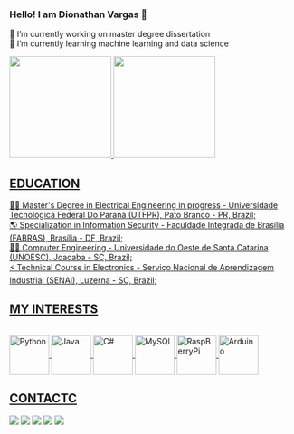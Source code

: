 ### Hello! I am Dionathan Vargas 👋

🔭 I’m currently working on master degree dissertation <br>
🌱 I’m currently learning machine learning and data science

<div>
  <a href="https://github.com/dionvargas">
  <img height="180em" src="https://github-readme-stats.vercel.app/api?username=dionvargas&show_icons=true&theme=merko&include_all_comits=true&count_private=true"/>
  <img height="180em" src="https://github-readme-stats.vercel.app/api/top-langs/?username=dionvargas&layout=compact&langs_count=16&theme=merko"/>
</div>

## EDUCATION
<div>
👨‍🎓 Master's Degree in Electrical Engineering in progress - Universidade Tecnológica Federal Do Paraná (UTFPR), Pato Branco - PR, Brazil;<br>
🌎 Specialization in Information Security - Faculdade Integrada de Brasília (FABRAS), Brasília - DF, Brazil;<br>
👨‍💻 Computer Engineering - Universidade  do Oeste de Santa Catarina (UNOESC), Joaçaba - SC, Brazil;<br>
⚡ Technical Course in Electronics -  Serviço Nacional de Aprendizagem Industrial (SENAI), Luzerna - SC, Brazil;
</div>

## MY INTERESTS
<div style="display: inline_block"><br>
  <img align="center" alt="Python" height="70" width="70" src="https://cdn.jsdelivr.net/gh/devicons/devicon/icons/python/python-original.svg"/>
  <img align="center" alt="Java" height="70" width="70" src="https://cdn.jsdelivr.net/gh/devicons/devicon/icons/java/java-original.svg"/>
  <img align="center" alt="C#" height="70" width="70" src="https://cdn.jsdelivr.net/gh/devicons/devicon/icons/csharp/csharp-original.svg"/>
  <img align="center" alt="MySQL" height="70" width="70" src="https://cdn.jsdelivr.net/gh/devicons/devicon/icons/mysql/mysql-original.svg"/>
  <img align="center" alt="RaspBerryPi" height="70" width="70" src="https://cdn.jsdelivr.net/gh/devicons/devicon/icons/raspberrypi/raspberrypi-original.svg"/>
  <img align="center" alt="Arduino" height="70" width="70" src="https://cdn.jsdelivr.net/gh/devicons/devicon/icons/arduino/arduino-original.svg"/>
</div>

## CONTACTC
<div>
<a href="https://www.instagram.com/dion_vargas/" target="_blank"><img src="https://img.shields.io/badge/Instagram-E4405F?style=for-the-badge&logo=instagram&logoColor=white"></a>
<a href="https://www.facebook.com/dionathan.vargas" target="_blank"><img src="https://img.shields.io/badge/Facebook-1877F2?style=for-the-badge&logo=facebook&logoColor=white"></a>
<a href="https://www.linkedin.com/in/dionathan-vargas/" target="_blank"><img src="https://img.shields.io/badge/LinkedIn-0077B5?style=for-the-badge&logo=linkedin&logoColor=white"></a>
<a href="mailto: dionathan.vargas@gmail.com" target="_blank"><img src="https://img.shields.io/badge/Gmail-D14836?style=for-the-badge&logo=gmail&logoColor=white"></a>
<!--<a href="https://api.whatsapp.com/send?phone=5549985052317" target="_blank"><img src="https://img.shields.io/badge/WhatsApp-25D366?style=for-the-badge&logo=whatsapp&logoColor=white"></a>-->
<a href="https://www.youtube.com/channel/UCQ1hVylmb4y7mYffIjZ-z5A" target="_blank"><img src="https://img.shields.io/badge/YouTube-FF0000?style=for-the-badge&logo=youtube&logoColor=white"></a>
</div>
